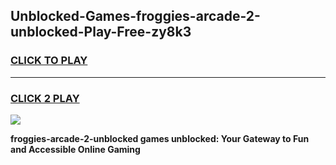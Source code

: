 
## Unblocked-Games-froggies-arcade-2-unblocked-Play-Free-zy8k3
<h3>
<a href="https://premium76.site?title=froggies-arcade-2-unblocked&ref=20M">CLICK TO PLAY</a></h3>
<hr>

<h3>
<a href="https://premium76.site?title=froggies-arcade-2-unblocked&ref=20M">CLICK 2 PLAY</a>
  
</h3>

<a href="https://premium76.site?title=froggies-arcade-2-unblocked&ref=19M"><img src="https://clearcache.store/games.png"></a>


**froggies-arcade-2-unblocked games unblocked: Your Gateway to Fun and Accessible Online Gaming**
